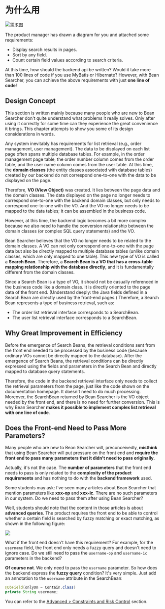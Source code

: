 # 为什么用

![需求图](/requirement.png)

The product manager has drawn a diagram for you and attached some requirements:

* Display search results in pages.
* Sort by any field.
* Count certain field values according to search criteria.

At this time, how should the backend api be written? Would it take more than 100 lines of code if you use MyBatis or Hibernate? However, with Bean Searcher, you can achieve the above requirements with just **one line of code**!

## Design Concept

This section is written mainly because many people who are new to Bean Searcher don't quite understand what problems it really solves. Only after using it correctly for some time can they experience the great convenience it brings. This chapter attempts to show you some of its design considerations in words.

Any system inevitably has requirements for list retrieval (e.g., order management, user management). The data to be displayed on each list page often spans multiple database tables. For example, in the order management page table, the order number column comes from the order table, and the user name column comes from the user table. At this time, the **domain classes** (the entity classes associated with database tables) created by our backend do not correspond one-to-one with the data to be displayed on the page.

Therefore, **VO (View Object)** was created. It lies between the page data and the domain classes. The data displayed on the page no longer needs to correspond one-to-one with the backend domain classes, but only needs to correspond one-to-one with the VO. And the VO no longer needs to be mapped to the data tables; it can be assembled in the business code.

However, at this time, the backend logic becomes a bit more complex because we also need to handle the conversion relationship between the domain classes (or complex SQL query statements) and the VO.

Bean Searcher believes that the VO no longer needs to be related to the domain classes. A VO can not only correspond one-to-one with the page data but also be directly mapped to multiple database tables (unlike domain classes, which are only mapped to one table). This new type of VO is called a **Search Bean**. Therefore, a **Search Bean is a VO that has a cross-table mapping relationship with the database directly**, and it is fundamentally different from the domain classes.

Since a Search Bean is a type of VO, it should not be casually referenced in the business code like a domain class. It is directly oriented to the page data of the front end. (Understand deeply: the Java fields defined in a Search Bean are directly used by the front-end pages.) Therefore, a Search Bean represents a type of business retrieval, such as:

* The order list retrieval interface corresponds to a SearchBean.
* The user list retrieval interface corresponds to a SearchBean.

## Why Great Improvement in Efficiency

Before the emergence of Search Beans, the retrieval conditions sent from the front end needed to be processed by the business code (because ordinary VOs cannot be directly mapped to the database). After the emergence of Search Beans, the retrieval conditions can be directly expressed using the fields and parameters in the Search Bean and directly mapped to database query statements.

Therefore, the code in the backend retrieval interface only needs to collect the retrieval parameters from the page, just like the code shown on the documentation homepage. It doesn't need to do much processing. Moreover, the SearchBean returned by Bean Searcher is the VO object needed by the front end, and there is no need for further conversion. This is why Bean Searcher **makes it possible to implement complex list retrieval with one line of code**.

## Does the Front-end Need to Pass More Parameters?

Many people who are new to Bean Searcher will, preconceivedly, **misthink** that using Bean Searcher will put pressure on the front end and **require the front end to pass many parameters that it didn't need to pass originally**.

Actually, it's not the case. The **number of parameters** that the front end needs to pass is only related to the **complexity of the product requirements** and has nothing to do with the **backend framework** used.

Some students may ask: I've seen many articles about Bean Searcher that mention parameters like **xxx-op** and **xxx-ic**. There are no such parameters in our system. Do we need to pass them after using Bean Searcher?

Well, students should note that the content in those articles is about **advanced queries**. The product requires the front end to be able to control whether a certain field is searched by fuzzy matching or exact matching, as shown in the following figure:

![](/requirement_1.png)

What if the front end doesn't have this requirement? For example, for the `username` field, the front end only needs a fuzzy query and doesn't need to ignore case. Do we still need to pass the `username-op` and `username-ic` parameters in the backend?

**Of course not**. We only need to pass the `username` parameter. So how does the backend express the **fuzzy query** condition? It's very simple. Just add an annotation to the `username` attribute in the SearchBean:

```java
@DbField(onlyOn = Contain.class)
private String username;
```

You can refer to the [Advanced > Constraints and Risk Control](/en/guide/advance/safe) section.
